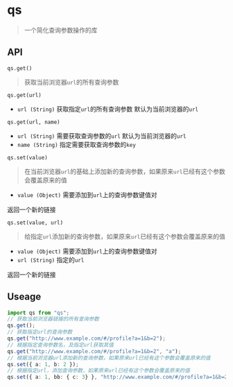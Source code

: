 # qs
 > 一个简化查询参数操作的库

## API

`qs.get()`
    
  >获取当前浏览器`url`的所有查询参数

`qs.get(url)`
  * `url (String)` 获取指定`url`的所有查询参数 默认为当前浏览器的`url`

`qs.get(url, name)`
  * `url (String)` 需要获取查询参数的`url` 默认为当前浏览器的`url`
  * `name (String)` 指定需要获取查询参数的`key`

`qs.set(value)`
  > 在当前浏览器`url`的基础上添加新的查询参数，如果原来`url`已经有这个参数会覆盖原来的值
  * `value (Object)` 需要添加到`url`上的查询参数键值对

返回一个新的链接

`qs.set(value, url)`
  > 给指定`url`添加新的查询参数，如果原来`url`已经有这个参数会覆盖原来的值
  * `value (Object)` 需要添加到`url`上的查询参数键值对
  * `url (String)` 指定的`url`

返回一个新的链接

## Useage

```typescript
import qs from "qs";
// 获取当前浏览器链接的所有查询参数
qs.get();
// 获取指定url的查询参数
qs.get("http://www.example.com/#/profile?a=1&b=2");
// 根据指定查询参数名，及指定url获取其值
qs.get("http://www.example.com/#/profile?a=1&b=2", "a");
// 根据当前浏览器url添加新的查询参数，如果原来url已经有这个参数会覆盖原来的值
qs.set({ a: 1, b: 2 });
// 根据指定url，添加查询参数，如果原来url已经有这个参数会覆盖原来的值
qs.set({ a: 1, bb: { c: 3} }, "http://www.example.com/#/profile?a=1&b=2");
```